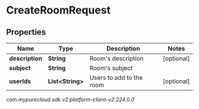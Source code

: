 # CreateRoomRequest


## Properties

| Name | Type | Description | Notes |
| ------------ | ------------- | ------------- | ------------- |
| **description** | **String** | Room's description |  [optional] |
| **subject** | **String** | Room's subject |  |
| **userIds** | **List&lt;String&gt;** | Users to add to the room |  [optional] |




_com.mypurecloud.sdk.v2:platform-client-v2:224.0.0_
